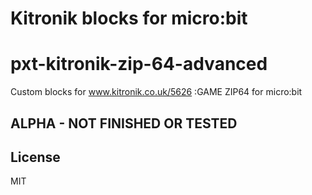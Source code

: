 # Kitronik blocks for micro:bit
# pxt-kitronik-zip-64-advanced

Custom blocks for www.kitronik.co.uk/5626 :GAME ZIP64 for micro:bit

## ALPHA - NOT FINISHED OR TESTED

## License

MIT
